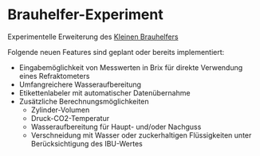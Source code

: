 # Brauhelfer-Experiment

Experimentelle Erweiterung des [Kleinen Brauhelfers](http://www.joerum.de/kleiner-brauhelfer)

Folgende neuen Features sind geplant oder bereits implementiert:

- Eingabemöglichkeit von Messwerten in Brix für direkte Verwendung eines Refraktometers
- Umfangreichere Wasseraufbereitung
- Etikettenlabeler mit automatischer Datenübernahme
- Zusätzliche Berechnungsmöglichkeiten
    - Zylinder-Volumen
    - Druck-CO2-Temperatur
    - Wasseraufbereitung für Haupt- und/oder Nachguss
    - Verschneidung mit Wasser oder zuckerhaltigen Flüssigkeiten unter Berücksichtigung des IBU-Wertes
